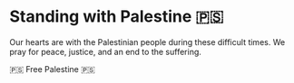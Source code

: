 # Standing with Palestine 🇵🇸

Our hearts are with the Palestinian people during these difficult times. We pray for peace, justice, and an end to the suffering.

🇵🇸 Free Palestine 🇵🇸
